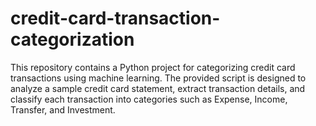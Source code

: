 # credit-card-transaction-categorization
This repository contains a Python project for categorizing credit card transactions using machine learning. The provided script is designed to analyze a sample credit card statement, extract transaction details, and classify each transaction into categories such as Expense, Income, Transfer, and Investment.
